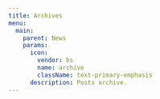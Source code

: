 ```yaml
---
title: Archives
menu:
  main:
    parent: News
    params:
      icon:
        vendor: bs
        name: archive
        className: text-primary-emphasis
      description: Posts archive.
---
```

